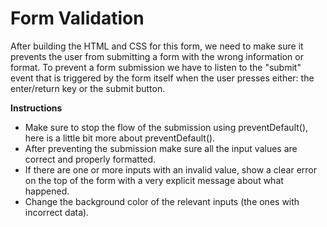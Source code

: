 # Form Validation

After building the HTML and CSS for this form, we need to make sure it prevents the user from submitting a form with the wrong information or format.
To prevent a form submission we have to listen to the "submit" event that is triggered by the form itself when the user presses either: the enter/return key or the submit button.

**Instructions**
- Make sure to stop the flow of the submission using preventDefault(), here is a little bit more about preventDefault().
- After preventing the submission make sure all the input values are correct and properly formatted.
- If there are one or more inputs with an invalid value, show a clear error on the top of the form with a very explicit message about what happened.
- Change the background color of the relevant inputs (the ones with incorrect data).
